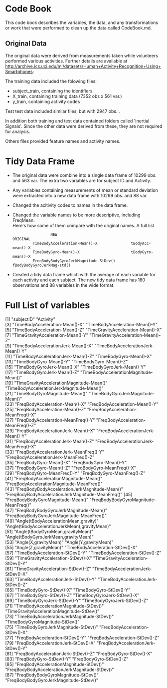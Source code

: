 # Code Book
 This code book describes the variables, the data, and any transformations or work that were performed to clean up the data called CodeBook.md.

## Original Data

The original data were derived from measurements taken while volunteers performed various activities. Further details are available at  http://archive.ics.uci.edu/ml/datasets/Human+Activity+Recognition+Using+Smartphones:

The training data included the folowing files:

*  subject_train, containing the identifiers.
* X_train, containing training data (7352 obs x 561 var.)
* y_train, containing activity codes

Test test data included similar files, but with 2947 obs. .

In addition both training and test data contained folders called 'Inertial Signals'. Since the other data were derived from these, they are not required for analysis.

Others files provided feature names and activity names.

# Tidy Data Frame

* The original data were combine into a single data frame of 10299 obs. and 563 var. The extra two variables are for subject ID and Activity.

* Any variables containing measurements of mean or standard deviation were extracted into a new data frame with 10299 obs. and 88 var.

* Changed the acitivity codes to names in the data frame.

* Changed the variable names to be more descriptive,  including FreqMean.  
Here's how some of them compare with the original names. A full list 

                       NEW                                            ORIGINAL
               TimeBodyAcceleration-Mean()-X               tBodyAcc-mean()-X
               TimeBodyGyro-Mean()-X                       tBodyGyro-mean()-X
               FreqBodyBodyGyroJerkMagnitude-StDev()       fBodyBodyGyroJerkMag-std()      



* Created a tidy data frame which  with the average of each variable for each activity and each subject. The new tidy data frame has 180 observations and 88 variables in the wide format.

# Full List of variables

 [1] "subjectID"                                        "Activity"                                        
 [3] "TimeBodyAcceleration-Mean()-X"                    "TimeBodyAcceleration-Mean()-Y"                   
 [5] "TimeBodyAcceleration-Mean()-Z"                    "TimeGravityAcceleration-Mean()-X"                
 [7] "TimeGravityAcceleration-Mean()-Y"                 "TimeGravityAcceleration-Mean()-Z"                
 [9] "TimeBodyAccelerationJerk-Mean()-X"                "TimeBodyAccelerationJerk-Mean()-Y"               
[11] "TimeBodyAccelerationJerk-Mean()-Z"                "TimeBodyGyro-Mean()-X"                           
[13] "TimeBodyGyro-Mean()-Y"                            "TimeBodyGyro-Mean()-Z"                           
[15] "TimeBodyGyroJerk-Mean()-X"                        "TimeBodyGyroJerk-Mean()-Y"                       
[17] "TimeBodyGyroJerk-Mean()-Z"                        "TimeBodyAccelerationMagnitude-Mean()"            
[19] "TimeGravityAccelerationMagnitude-Mean()"          "TimeBodyAccelerationJerkMagnitude-Mean()"        
[21] "TimeBodyGyroMagnitude-Mean()"                     "TimeBodyGyroJerkMagnitude-Mean()"                
[23] "FreqBodyAcceleration-Mean()-X"                    "FreqBodyAcceleration-Mean()-Y"                   
[25] "FreqBodyAcceleration-Mean()-Z"                    "FreqBodyAcceleration-MeanFreq()-X"               
[27] "FreqBodyAcceleration-MeanFreq()-Y"                "FreqBodyAcceleration-MeanFreq()-Z"               
[29] "FreqBodyAccelerationJerk-Mean()-X"                "FreqBodyAccelerationJerk-Mean()-Y"               
[31] "FreqBodyAccelerationJerk-Mean()-Z"                "FreqBodyAccelerationJerk-MeanFreq()-X"           
[33] "FreqBodyAccelerationJerk-MeanFreq()-Y"            "FreqBodyAccelerationJerk-MeanFreq()-Z"           
[35] "FreqBodyGyro-Mean()-X"                            "FreqBodyGyro-Mean()-Y"                           
[37] "FreqBodyGyro-Mean()-Z"                            "FreqBodyGyro-MeanFreq()-X"                       
[39] "FreqBodyGyro-MeanFreq()-Y"                        "FreqBodyGyro-MeanFreq()-Z"                       
[41] "FreqBodyAccelerationMagnitude-Mean()"             "FreqBodyAccelerationMagnitude-MeanFreq()"        
[43] "FreqBodyBodyAccelerationJerkMagnitude-Mean()"     "FreqBodyBodyAccelerationJerkMagnitude-MeanFreq()"
[45] "FreqBodyBodyGyroMagnitude-Mean()"                 "FreqBodyBodyGyroMagnitude-MeanFreq()"            
[47] "FreqBodyBodyGyroJerkMagnitude-Mean()"             "FreqBodyBodyGyroJerkMagnitude-MeanFreq()"        
[49] "Angle(tBodyAccelerationMean,gravity)"             "Angle(tBodyAccelerationJerkMean),gravityMean)"   
[51] "Angle(tBodyGyroMean,gravityMean)"                 "Angle(tBodyGyroJerkMean,gravityMean)"            
[53] "Angle(X,gravityMean)"                             "Angle(Y,gravityMean)"                            
[55] "Angle(Z,gravityMean)"                             "TimeBodyAcceleration-StDev()-X"                  
[57] "TimeBodyAcceleration-StDev()-Y"                   "TimeBodyAcceleration-StDev()-Z"                  
[59] "TimeGravityAcceleration-StDev()-X"                "TimeGravityAcceleration-StDev()-Y"               
[61] "TimeGravityAcceleration-StDev()-Z"                "TimeBodyAccelerationJerk-StDev()-X"              
[63] "TimeBodyAccelerationJerk-StDev()-Y"               "TimeBodyAccelerationJerk-StDev()-Z"              
[65] "TimeBodyGyro-StDev()-X"                           "TimeBodyGyro-StDev()-Y"                          
[67] "TimeBodyGyro-StDev()-Z"                           "TimeBodyGyroJerk-StDev()-X"                      
[69] "TimeBodyGyroJerk-StDev()-Y"                       "TimeBodyGyroJerk-StDev()-Z"                      
[71] "TimeBodyAccelerationMagnitude-StDev()"            "TimeGravityAccelerationMagnitude-StDev()"        
[73] "TimeBodyAccelerationJerkMagnitude-StDev()"        "TimeBodyGyroMagnitude-StDev()"                   
[75] "TimeBodyGyroJerkMagnitude-StDev()"                "FreqBodyAcceleration-StDev()-X"                  
[77] "FreqBodyAcceleration-StDev()-Y"                   "FreqBodyAcceleration-StDev()-Z"                  
[79] "FreqBodyAccelerationJerk-StDev()-X"               "FreqBodyAccelerationJerk-StDev()-Y"              
[81] "FreqBodyAccelerationJerk-StDev()-Z"               "FreqBodyGyro-StDev()-X"                          
[83] "FreqBodyGyro-StDev()-Y"                           "FreqBodyGyro-StDev()-Z"                          
[85] "FreqBodyAccelerationMagnitude-StDev()"            "FreqBodyBodyAccelerationJerkMagnitude-StDev()"   
[87] "FreqBodyBodyGyroMagnitude-StDev()"                "FreqBodyBodyGyroJerkMagnitude-StDev()"      
